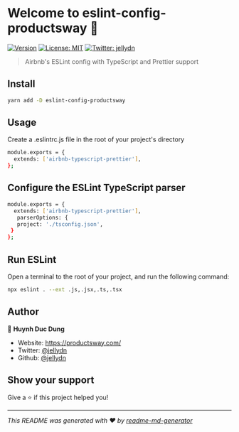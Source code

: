 # Welcome to eslint-config-productsway 👋

[![Version](https://img.shields.io/npm/v/eslint-config-productsway.svg)](https://www.npmjs.com/package/eslint-config-productsway)
[![License: MIT](https://img.shields.io/badge/License-MIT-yellow.svg)](#)
[![Twitter: jellydn](https://img.shields.io/twitter/follow/jellydn.svg?style=social)](https://twitter.com/jellydn)

> Airbnb's ESLint config with TypeScript and Prettier support

## Install

```sh
yarn add -D eslint-config-productsway
```

## Usage

Create a .eslintrc.js file in the root of your project's directory

```sh
module.exports = {
  extends: ['airbnb-typescript-prettier'],
};
```

## Configure the ESLint TypeScript parser

```sh
module.exports = {
  extends: ['airbnb-typescript-prettier'],
   parserOptions: {
   project: './tsconfig.json',
 }
};
```

## Run ESLint

Open a terminal to the root of your project, and run the following command:

```sh
npx eslint . --ext .js,.jsx,.ts,.tsx
```

## Author

👤 **Huynh Duc Dung**

- Website: https://productsway.com/
- Twitter: [@jellydn](https://twitter.com/jellydn)
- Github: [@jellydn](https://github.com/jellydn)

## Show your support

Give a ⭐️ if this project helped you!

---

_This README was generated with ❤️ by [readme-md-generator](https://github.com/kefranabg/readme-md-generator)_
